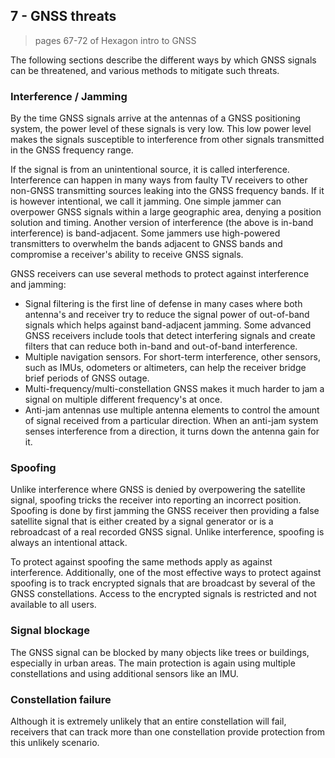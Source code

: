 ## 7 - GNSS threats

> pages 67-72 of Hexagon intro to GNSS

The following sections describe the different ways by which GNSS signals can be threatened, and various methods to mitigate such threats.

### Interference / Jamming

By the time GNSS signals arrive at the antennas of a GNSS positioning system, the power level of these signals is very low.
This low power level makes the signals susceptible to interference from other signals transmitted in the GNSS frequency range.

If the signal is from an unintentional source, it is called interference.
Interference can happen in many ways from faulty TV receivers to other non-GNSS transmitting sources leaking into the GNSS frequency bands.
If it is however intentional, we call it jamming.
One simple jammer can overpower GNSS signals within a large geographic area, denying a position solution and timing.
Another version of interference (the above is in-band interference) is band-adjacent.
Some jammers use high-powered transmitters to overwhelm the bands adjacent to GNSS bands and compromise a receiver's ability to receive GNSS signals.

GNSS receivers can use several methods to protect against interference and jamming:

- Signal filtering is the first line of defense in many cases where both antenna's and receiver try to reduce the signal power of out-of-band signals which helps against band-adjacent jamming.
Some advanced GNSS receivers include tools that detect interfering signals and create filters that can reduce both in-band and out-of-band interference.
- Multiple navigation sensors. For short-term interference, other sensors, such as IMUs, odometers or altimeters, can help the receiver bridge brief periods of GNSS outage.
- Multi-frequency/multi-constellation GNSS makes it much harder to jam a signal on multiple different frequency's at once.
- Anti-jam antennas use multiple antenna elements to control the amount of signal received from a particular direction.
When an anti-jam system senses interference from a direction, it turns down the antenna gain for it.

### Spoofing

Unlike interference where GNSS is denied by overpowering the satellite signal, spoofing tricks the receiver into reporting an incorrect position.
Spoofing is done by first jamming the GNSS receiver then providing a false satellite signal that is either created by a signal generator or is a rebroadcast of a real recorded GNSS signal.
Unlike interference, spoofing is always an intentional attack.

To protect against spoofing the same methods apply as against interference.
Additionally, one of the most effective ways to protect against spoofing is to track encrypted signals that are broadcast by several of the GNSS constellations.
Access to the encrypted signals is restricted and not available to all users.

### Signal blockage

The GNSS signal can be blocked by many objects like trees or buildings, especially in urban areas.
The main protection is again using multiple constellations and using additional sensors like an IMU.

### Constellation failure

Although it is extremely unlikely that an entire constellation will fail, receivers that can track more than one constellation provide protection from this unlikely scenario.
